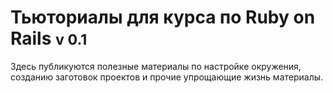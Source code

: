 # Тьюториалы для курса по Ruby on Rails  <small>v 0.1</small>

Здесь публикуются полезные материалы по настройке окружения, созданию заготовок проектов и
прочие упрощающие жизнь материалы.

